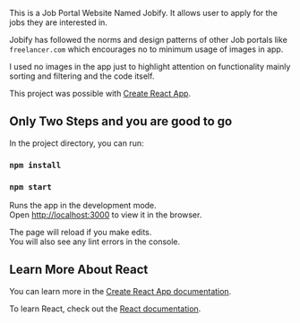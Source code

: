 This is a Job Portal Website Named Jobify. It allows user to apply for the jobs they are interested in.

Jobify has followed the norms and design patterns of other Job portals like `freelancer.com` which encourages no to minimum usage of images in app.

I used no images in the app just to highlight attention on functionality mainly sorting and filtering and the code itself.

This project was possible with [Create React App](https://github.com/facebook/create-react-app).

## Only Two Steps and you are good to go

In the project directory, you can run:

### `npm install`

### `npm start`

Runs the app in the development mode.<br />
Open [http://localhost:3000](http://localhost:3000) to view it in the browser.

The page will reload if you make edits.<br />
You will also see any lint errors in the console.

## Learn More About React

You can learn more in the [Create React App documentation](https://facebook.github.io/create-react-app/docs/getting-started).

To learn React, check out the [React documentation](https://reactjs.org/).
